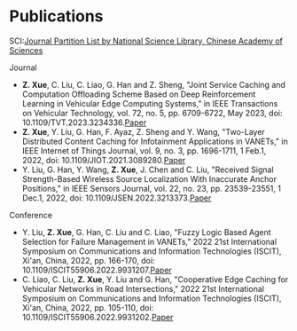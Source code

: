 <!-- ---
layout: archive
title: "Publications"
permalink: /publications/
author_profile: true
---

{% if author.googlescholar %}
  You can also find my articles on <u><a href="{{author.googlescholar}}">my Google Scholar profile</a>.</u>
{% endif %}

{% include base_path %}

{% for post in site.publications reversed %}
  {% include archive-single.html %}
{% endfor %} -->

Publications
======
SCI:[Journal Partition List by National Science Library, Chinese Academy of Sciences](https://www.fenqubiao.com/)

Journal
* **Z. Xue**, C. Liu, C. Liao, G. Han and Z. Sheng, "Joint Service Caching and Computation Offloading Scheme Based on Deep Reinforcement Learning in Vehicular Edge Computing Systems," in IEEE Transactions on Vehicular Technology, vol. 72, no. 5, pp. 6709-6722, May 2023, doi: 10.1109/TVT.2023.3234336.[Paper](https://ieeexplore.ieee.org/document/10007043)
* **Z. Xue**, Y. Liu, G. Han, F. Ayaz, Z. Sheng and Y. Wang, "Two-Layer Distributed Content Caching for Infotainment Applications in VANETs," in IEEE Internet of Things Journal, vol. 9, no. 3, pp. 1696-1711, 1 Feb.1, 2022, doi: 10.1109/JIOT.2021.3089280.[Paper](https://ieeexplore.ieee.org/document/9454455)
* Y. Liu, G. Han, Y. Wang, **Z. Xue**, J. Chen and C. Liu, "Received Signal Strength-Based Wireless Source Localization With Inaccurate Anchor Positions," in IEEE Sensors Journal, vol. 22, no. 23, pp. 23539-23551, 1 Dec.1, 2022, doi: 10.1109/JSEN.2022.3213373.[Paper](https://ieeexplore.ieee.org/document/9925135)

Conference
* Y. Liu, **Z. Xue**, G. Han, C. Liu and C. Liao, "Fuzzy Logic Based Agent Selection for Failure Management in VANETs," 2022 21st International Symposium on Communications and Information Technologies (ISCIT), Xi'an, China, 2022, pp. 166-170, doi: 10.1109/ISCIT55906.2022.9931207.[Paper](https://ieeexplore.ieee.org/document/9931207)
* C. Liao, C. Liu, **Z. Xue**, Y. Liu and G. Han, "Cooperative Edge Caching for Vehicular Networks in Road Intersections," 2022 21st International Symposium on Communications and Information Technologies (ISCIT), Xi'an, China, 2022, pp. 105-110, doi: 10.1109/ISCIT55906.2022.9931202.[Paper](https://ieeexplore.ieee.org/document/9931202)